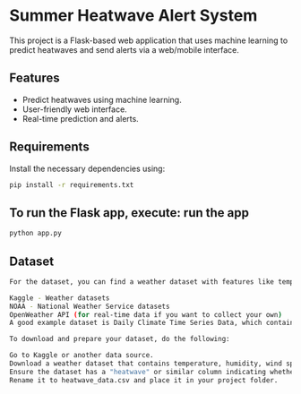 # Summer Heatwave Alert System

This project is a Flask-based web application that uses machine learning to predict heatwaves and send alerts via a web/mobile interface.

## Features
- Predict heatwaves using machine learning.
- User-friendly web interface.
- Real-time prediction and alerts.

## Requirements
Install the necessary dependencies using:

```bash
pip install -r requirements.txt
```
## To run the Flask app, execute: run the app

```bash
python app.py
```
## Dataset

```bash
For the dataset, you can find a weather dataset with features like temperature, humidity, wind speed, and possibly heatwave information from platforms such as:

Kaggle - Weather datasets
NOAA - National Weather Service datasets
OpenWeather API (for real-time data if you want to collect your own)
A good example dataset is Daily Climate Time Series Data, which contains weather variables and can be adapted for heatwave prediction.

To download and prepare your dataset, do the following:

Go to Kaggle or another data source.
Download a weather dataset that contains temperature, humidity, wind speed, and any other relevant features.
Ensure the dataset has a "heatwave" or similar column indicating whether a heatwave occurred (binary: 0 for no heatwave, 1 for heatwave).
Rename it to heatwave_data.csv and place it in your project folder.
```
